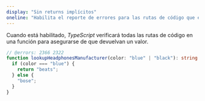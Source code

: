 ```yaml
---
display: "Sin returns implícitos"
oneline: "Habilita el reporte de errores para las rutas de código que explícitamente no tienen `return` en una función."
---
```


Cuando está habilitado, *TypeScript* verificará todas las rutas de código en una función para asegurarse de que devuelvan un valor.

```ts twoslash
// @errors: 2366 2322
function lookupHeadphonesManufacturer(color: "blue" | "black"): string {
  if (color === "blue") {
    return "beats";
  } else {
    "bose";
  }
}
```
